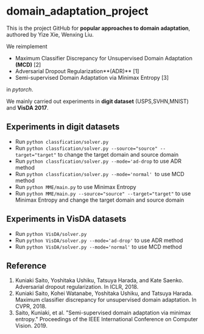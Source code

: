 # domain_adaptation_project
This is the project GitHub for **popular approaches to domain adaptation**, authored by Yize Xie, Wenxing Liu.

We reimplement 
* Maximum Classifier Discrepancy for Unsupervised Domain Adaptation **(MCD)** [2]
* Adversarial Dropout Regularization**(ADR)** [1] 
* Semi-supervised Domain Adaptation via Minimax Entropy [3] 

in *pytorch*. 

We mainly carried out experiments in **digit dataset** (USPS,SVHN,MNIST) and **VisDA 2017**.

## Experiments in digit datasets
* Run `python classfication/solver.py`
* Run `python classfication/solver.py --source="source" --target="target"` to change the target domain and source domain
* Run `python classfication/solver.py --mode='ad-drop` to use ADR method
* Run `python classfication/solver.py --mode='normal' `to use MCD method
* Run `python MME/main.py` to use Minimax Entropy
* Run `python MME/main.py --source="source" --target="target"` to use Minimax Entropy and change the target domain and source domain

## Experiments in VisDA datasets
* Run `python VisDA/solver.py`
* Run `python VisDA/solver.py --mode='ad-drop'` to use ADR method
* Run `python VisDA/solver.py --mode='normal'` to use MCD method


## Reference
1. Kuniaki Saito, Yoshitaka Ushiku, Tatsuya Harada, and Kate Saenko. Adversarial dropout regularization. In ICLR, 2018.<br>
2. Kuniaki Saito, Kohei Watanabe, Yoshitaka Ushiku, and Tatsuya Harada. Maximum classifier discrepancy for unsupervised domain adaptation. In CVPR, 2018.<br>
3. Saito, Kuniaki, et al. "Semi-supervised domain adaptation via minimax entropy." Proceedings of the IEEE International Conference on Computer Vision. 2019.<br>

